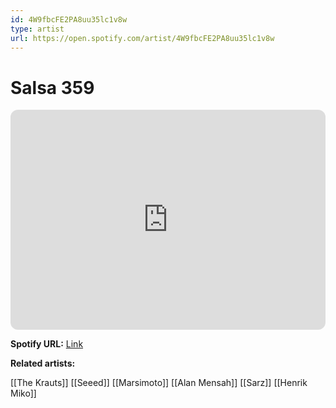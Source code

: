 ```yaml
---
id: 4W9fbcFE2PA8uu35lc1v8w
type: artist
url: https://open.spotify.com/artist/4W9fbcFE2PA8uu35lc1v8w
---
```

# Salsa 359

<iframe style="border-radius:12px" src="https://open.spotify.com/embed/artist/4W9fbcFE2PA8uu35lc1v8w" width="100%" height="352" frameBorder="0" allowfullscreen="" allow="autoplay; clipboard-write; encrypted-media; fullscreen; picture-in-picture" loading="lazy"></iframe>

**Spotify URL:** [Link](https://open.spotify.com/artist/4W9fbcFE2PA8uu35lc1v8w)

**Related artists:**

[[The Krauts]]
[[Seeed]]
[[Marsimoto]]
[[Alan Mensah]]
[[Sarz]]
[[Henrik Miko]]

